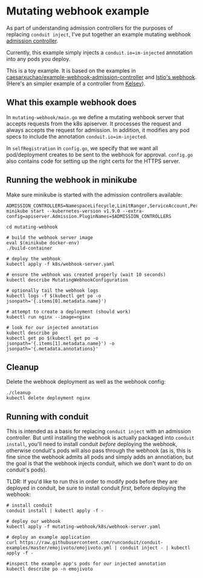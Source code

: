 # Mutating webhook example

As part of understanding admission controllers for the purposes of replacing `conduit inject`,
I've put together an example mutating webhook
[admission controller](https://kubernetes.io/docs/admin/admission-controllers).

Currently, this example simply injects a `conduit.io=im-injected` annotation into any pods you deploy.

This is a toy example. It is based on the examples in [caesarxuchao/example-webhook-admission-controller](https://github.com/caesarxuchao/example-webhook-admission-controller) and
[Istio's webhook](https://github.com/istio/istio/blob/master/pilot/pkg/kube/inject/webhook.go).
(Here's an simpler example of a controller from [Kelsey](https://github.com/kelseyhightower/denyenv-validating-admission-webhook)).

## What this example webhook does

In `mutating-webhook/main.go` we define a mutating wehbook server that accepts requests from the k8s apiserver.
It processes the request and always accepts the request for admission.
In addition, it modifies any pod specs to include the annotation `conduit.io=im-injected`.

In `selfRegistration` in `config.go`, we specify that we want all pod/deployment creates
to be sent to the webhook for approval.
`config.go` also contains code for setting up the right certs for the HTTPS server.

## Running the webhook in minikube

Make sure minikube is started with the admission controllers available:
```
ADMISSION_CONTROLLERS=NamespaceLifecycle,LimitRanger,ServiceAccount,PersistentVolumeLabel,DefaultStorageClass,DefaultTolerationSeconds,MutatingAdmissionWebhook,ValidatingAdmissionWebhook,ResourceQuota
minikube start --kubernetes-version v1.9.0 --extra-config=apiserver.Admission.PluginNames=$ADMISSION_CONTROLLERS
```

```
cd mutating-webhook

# build the webhook server image
eval $(minikube docker-env)
./build-container

# deploy the webhook
kubectl apply -f k8s/webhook-server.yaml

# ensure the webhook was created properly (wait 10 seconds)
kubectl describe MutatingWebhookConfiguration

# optionally tail the webhook logs
kubectl logs -f $(kubectl get po -o jsonpath='{.items[0].metadata.name}')

# attempt to create a deployment (should work)
kubectl run nginx --image=nginx

# look for our injected annotation
kubectl describe po
kubectl get po $(kubectl get po -o jsonpath='{.items[1].metadata.name}') -o jsonpath='{.metadata.annotations}'
```

## Cleanup
Delete the webhook deployment as well as the webhook config:
```
./cleanup
kubectl delete deployment nginx
```

## Running with conduit
This is intended as a basis for replacing `conduit inject` with an admission controller.
But until installing the webhook is actually packaged into `conduit install`, you'll
need to install conduit *before* deploying the webhook, otherwise conduit's pods will also
pass through the webhook (as is, this is fine since the webhook admits all pods and simply
adds an annotiation, but the goal is that the webhook injects conduit, which we don't want
to do on conduit's pods).

TLDR: If you'd like to run this in order to modify pods before they are deployed in conduit,
be sure to install conduit *first*, before deploying the webhook:
```
# install conduit
conduit install | kubectl apply -f -

# deploy our webhook
kubectl apply -f mutating-webhook/k8s/webhook-server.yaml

# deploy an example application
curl https://raw.githubusercontent.com/runconduit/conduit-examples/master/emojivoto/emojivoto.yml | conduit inject - | kubectl apply -f -

#inspect the example app's pods for our injected annotation
kubectl describe po -n emojivoto
```
